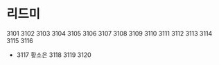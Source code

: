 # 리드미
3101
3102
3103
3104
3105
3106
3107
3108
3109
3110
3111 
3112
3113 
3114 
3115 
3116 
- 3117 황소은
3118 
3119 
3120 
